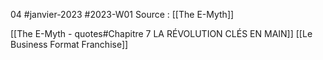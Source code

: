 04 #janvier-2023 #2023-W01
Source : [[The E-Myth]]

[[The E-Myth - quotes#Chapitre 7 LA RÉVOLUTION CLÉS EN MAIN]]
[[Le Business Format Franchise]]